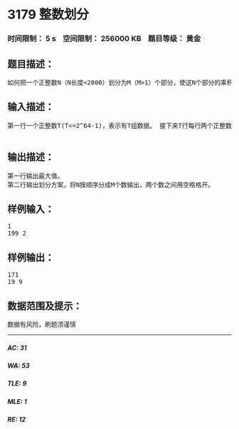 # 3179 整数划分   
### 时间限制： 5 s&nbsp;&nbsp;&nbsp;&nbsp;空间限制： 256000 KB&nbsp;&nbsp;&nbsp;&nbsp;题目等级： 黄金  
## 题目描述：  

<pre>
如何把一个正整数N（N长度<2000）划分为M（M>1）个部分，使这N个部分的乘积最大。N、M从键盘输入，输出最大值及一种划分方式。
</pre>
  
  
## 输入描述：  

<pre>
第一行一个正整数T(T<=2^64-1)，表示有T组数据。 接下来T行每行两个正整数N，M。
 
</pre>
  
  
## 输出描述：  

<pre>
第一行输出最大值。
第二行输出划分方案，将N按顺序分成M个数输出，两个数之间用空格格开。
</pre>
  
  
## 样例输入：  

<pre>
1
199 2
</pre>
  
  
## 样例输出：  

<pre>
171
19 9
</pre>
  
  
## 数据范围及提示：  

<pre>
数据有风险，刷题须谨慎
</pre>
  
  
***  

##### AC: 31  
##### WA: 53  
##### TLE: 9  
##### MLE: 1  
##### RE: 12  
